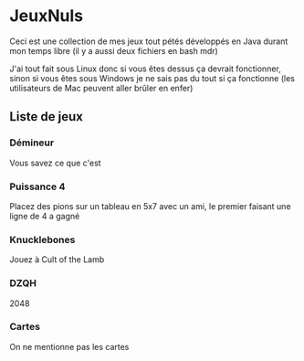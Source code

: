 # JeuxNuls

Ceci est une collection de mes jeux tout pétés développés en Java durant mon temps libre (il y a aussi deux fichiers en bash mdr)

J'ai tout fait sous Linux donc si vous êtes dessus ça devrait fonctionner, sinon si vous êtes sous Windows je ne sais pas du tout si ça fonctionne (les utilisateurs de Mac peuvent aller brûler en enfer)

## Liste de jeux

### Démineur

Vous savez ce que c'est

### Puissance 4

Placez des pions sur un tableau en 5x7 avec un ami, le premier faisant une ligne de 4 a gagné

### Knucklebones

Jouez à Cult of the Lamb

### DZQH

2048

### Cartes

On ne mentionne pas les cartes